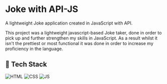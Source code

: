 # Joke with API-JS

A lightweight Joke application created in JavaScript with API.

This project was a lightweight javascript-based Joke taker, done in order to pick up and further strengthen my skills in JavaScript. 
As a result whilst it isn't the prettiest or most functional it  was done in order to increase my proficiency in the language.


## 📌 Tech Stack
![HTML](https://img.shields.io/badge/html5%20-%23E34F26.svg?&style=for-the-badge&logo=html5&logoColor=white)
![CSS](https://img.shields.io/badge/css3%20-%231572B6.svg?&style=for-the-badge&logo=css3&logoColor=white)
![JS](https://img.shields.io/badge/javascript%20-%23323330.svg?&style=for-the-badge&logo=javascript&logoColor=%23F7DF1E)
